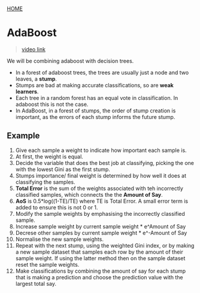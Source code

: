 [HOME](SQ_home.md)

# AdaBoost
> [video link](https://www.youtube.com/watch?v=LsK-xG1cLYA) 

We will be combining adaboost with decision trees.

* In a forest of adaboost trees, the trees are usually just a node and two leaves, a **stump**.
* Stumps are bad at making accurate classifications, so are **weak learners**.
* Each tree in a random forest has an equal vote in classification. In adaboost this is not the case.
* In AdaBoost, in a forest of stumps, the order of stump creation is important, as the errors of each stump informs the future stump.


## Example
1. Give each sample a weight to indicate how important each sample is. 
2. At first, the weight is equal.
3. Decide the variable that does the best job at classifying, picking the one with the lowest Gini as the first stump.
4. Stumps importance/ final weight is determined by how well it does at classifying the samples.
5. **Total Error** is the sum of the weights associated with teh incorrectly classified samples, which connects the the **Amount of Say**.
6. **AoS** is 0.5*log((1-TE)/TE) where TE is Total Error. A small error term is added to ensure this is not 0 or 1.
7. Modify the sample weights by emphasising the incorrectly classified sample.
8. Increase sample weight by current sample weight * e^Amount of Say
9. Decrese other samples by current sample weight * e^-Amount of Say
10. Normalise the new sample weights.
11. Repeat with the next stump, using the weighted Gini index, or by making a new sample dataset that samples each row by the amount of their sample weight. If using the latter method then on the sample dataset reset the sample weights.
12.  Make classifications by combining the amount of say for each stump that is making a prediction and choose the prediction value with the largest total say.